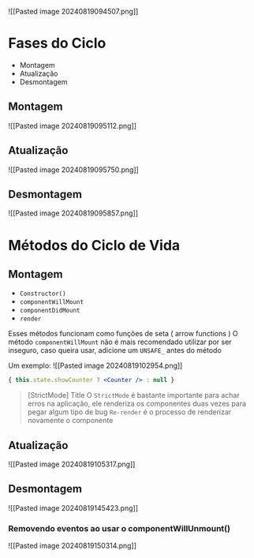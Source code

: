 ![[Pasted image 20240819094507.png]]
# Fases do Ciclo
- Montagem
- Atualização
- Desmontagem

## Montagem
![[Pasted image 20240819095112.png]]
## Atualização
![[Pasted image 20240819095750.png]]
## Desmontagem
![[Pasted image 20240819095857.png]]

# Métodos do Ciclo de Vida
## Montagem 
- `Constructor()`
- `componentWillMount`
- `componentDidMount`
- `render`

Esses métodos funcionam como funções de seta ( arrow functions )
O método `componentWillMount` não é mais recomendado utilizar por ser inseguro, caso queira usar, adicione um `UNSAFE_` antes do método 

Um exemplo:
![[Pasted image 20240819102954.png]]

```jsx
{ this.state.showCounter ? <Counter /> : null }
```


> [StrictMode] Title
> O `StrictMode` é bastante importante para achar erros na aplicação, ele renderiza os componentes duas vezes para pegar algum tipo de bug
> `Re-render` é o processo de renderizar novamente o componente


## Atualização
![[Pasted image 20240819105317.png]]

## Desmontagem
![[Pasted image 20240819145423.png]]

### Removendo eventos ao usar o componentWillUnmount()
![[Pasted image 20240819150314.png]]